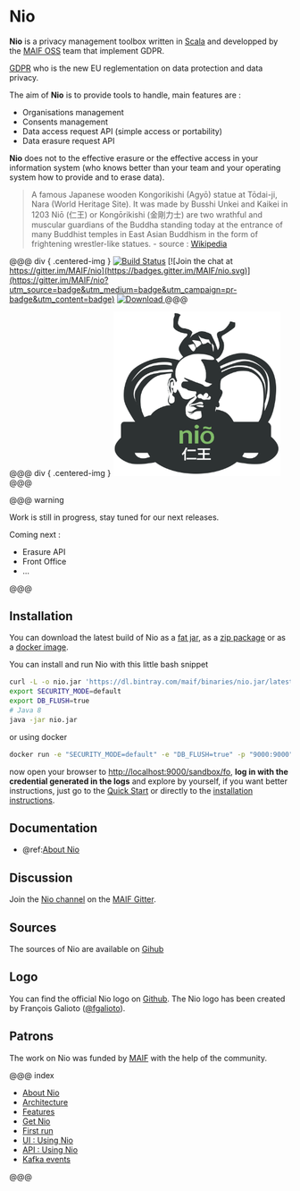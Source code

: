 # Nio


**Nio** is a privacy management toolbox written in [Scala](https://www.scala-lang.org/) and developped by the [MAIF OSS](https://maif.github.io/) team that implement GDPR.

[GDPR](https://en.wikipedia.org/wiki/General_Data_Protection_Regulation) who is the new EU reglementation on data protection and data privacy. 

The aim of **Nio** is to provide tools to handle, main features are :

* Organisations management
* Consents management
* Data access request API (simple access or portability)
* Data erasure request API

**Nio** does not to the effective erasure or the effective access in your information system (who knows better than your team and your operating system how to provide and to erase data).

> A famous Japanese wooden Kongorikishi (Agyō) statue at Tōdai-ji, Nara (World Heritage Site). It was made by Busshi Unkei and Kaikei in 1203
Niō (仁王) or Kongōrikishi (金剛力士) are two wrathful and muscular guardians of the Buddha standing today at the entrance of many Buddhist temples in East Asian Buddhism in the form of frightening wrestler-like statues. - source : [Wikipedia](https://en.wikipedia.org/wiki/Nio)

@@@ div { .centered-img }
[![Build Status](https://travis-ci.org/MAIF/nio.svg?branch=master)](https://travis-ci.org/MAIF/nio) [![Join the chat at https://gitter.im/MAIF/nio](https://badges.gitter.im/MAIF/nio.svg)](https://gitter.im/MAIF/nio?utm_source=badge&utm_medium=badge&utm_campaign=pr-badge&utm_content=badge) [ ![Download](https://img.shields.io/github/release/MAIF/nio.svg) ](https://dl.bintray.com/maif/binaries/nio.jar/latest/nio.jar)
@@@

@@@ div { .centered-img }
<img src="./img/nio_logo.svg" width="300"/>
@@@


@@@ warning

Work is still in progress, stay tuned for our next releases.

Coming next :

* Erasure API
* Front Office
* ...

@@@

## Installation

You can download the latest build of Nio as a [fat jar](https://dl.bintray.com/maif/binaries/nio.jar/latest/nio.jar), as a [zip package](https://dl.bintray.com/maif/binaries/nio-dist/latest/nio-dist.zip) or as a [docker image](getnio/fromdocker.md).

You can install and run Nio with this little bash snippet


```sh
curl -L -o nio.jar 'https://dl.bintray.com/maif/binaries/nio.jar/latest/nio.jar'
export SECURITY_MODE=default
export DB_FLUSH=true
# Java 8
java -jar nio.jar
```

or using docker

```sh
docker run -e "SECURITY_MODE=default" -e "DB_FLUSH=true" -p "9000:9000" maif/nio:latest
```

now open your browser to [http://localhost:9000/sandbox/fo](http://localhost:9000/sandbox/fo), **log in with the credential generated in the logs** and explore by yourself, if you want better instructions, just go to the [Quick Start](quickstart.md) or directly to the [installation instructions](./gitnio/index.md).

## Documentation 

* @ref:[About Nio](about.md)

## Discussion 

Join the [Nio channel](https://gitter.im/MAIF/nio?source=orgpage) on the [MAIF Gitter](https://gitter.im/MAIF).

## Sources

The sources of Nio are available on [Gihub](https://github.com/MAIF/nio)

## Logo

You can find the official Nio logo on [Github](https://github.com/MAIF/nio/blob/master/nio-server/public/images/opun-nio.png). The Nio logo has been created by François Galioto ([@fgalioto](https://twitter.com/fgalioto)).

## Patrons  

The work on Nio was funded by [MAIF](https://www.maif.fr/) with the help of the community.



@@@ index

* [About Nio](about.md)
* [Architecture](architecture.md)
* [Features](features.md)
* [Get Nio](getnio/index.md)
* [First run](firstrun/index.md)
* [UI : Using Nio](uiUsingnio/index.md)
* [API : Using Nio](apiUsingnio/index.md)
* [Kafka events](kafkaEvents.md)

@@@
